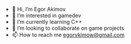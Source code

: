 - 👋 Hi, I’m Egor Akimov
- 👀 I’m interested in gamedev
- 🌱 I’m currently learning C++
- 💞️ I’m looking to collaborate on game projects
- 📫 How to reach me egorvkimow@gmail.com

<!---
vkimow/vkimow is a ✨ special ✨ repository because its `README.md` (this file) appears on your GitHub profile.
You can click the Preview link to take a look at your changes.
--->
